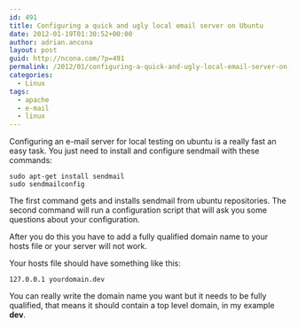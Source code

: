 ```yaml
---
id: 491
title: Configuring a quick and ugly local email server on Ubuntu
date: 2012-01-19T01:30:52+00:00
author: adrian.ancona
layout: post
guid: http://ncona.com/?p=491
permalink: /2012/01/configuring-a-quick-and-ugly-local-email-server-on-ubuntu/
categories:
  - Linux
tags:
  - apache
  - e-mail
  - linux
---
```

Configuring an e-mail server for local testing on ubuntu is a really fast an easy task. You just need to install and configure sendmail with these commands:

```
sudo apt-get install sendmail
sudo sendmailconfig
```

The first command gets and installs sendmail from ubuntu repositories. The second command will run a configuration script that will ask you some questions about your configuration.

After you do this you have to add a fully qualified domain name to your hosts file or your server will not work.

Your hosts file should have something like this:

```
127.0.0.1 yourdomain.dev
```

You can really write the domain name you want but it needs to be fully qualified, that means it should contain a top level domain, in my example **dev**.

<!--more-->
